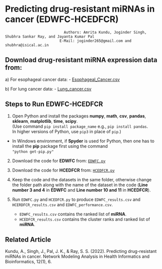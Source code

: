 # Predicting drug‑resistant miRNAs in cancer (EDWFC-HCEDFCR)
                               Authors: Amrita Kundu, Joginder Singh, Shubhra Sankar Ray, and Jayanta Kumar Pal
                             E-Mail: joginder265@gmail.com and shubhra@isical.ac.in

## Download drug-resistant miRNA expression data from:
a)    For esophageal cancer data: - <a href = "https://drive.google.com/file/d/15bkTE8p5gpJkQmvlbcmhExbBi7ohHaPW/view">Esophageal_Cancer.csv </a>

b)    For lung cancer data: - <a href = "https://drive.google.com/file/d/1dIWvaRnXesxZU7STZ_zOvMZJmZKt4mBj/view">Lung_cancer.csv </a> 

## Steps to Run EDWFC-HCEDFCR
1. Open Python and install the packages **numpy**, **math**, **csv**, **pandas**, **sklearn**, **matplotlib**, **time**, **scipy**.  
(Use command `pip install package_name` e.g., `pip install pandas`.  
In higher versions of Python, use `pip3` in place of `pip`.)  
* In Windows environment, if **Spyder** is used for Python, then one has to install the **pip** package first using the command  
  `"python get-pip.py"`  

2. Download the code for **EDWFC** from: <a href = "https://drive.google.com/file/d/1Ry8wJ2t8EoNSHpHiKsOwagrMamGjEdza/view?usp=drive_link">`EDWFC.py` </a>  
3. Download the code for **HCEDFCR** from: <a href = "https://drive.google.com/file/d/1J1-MH4IGZsCSCWGYl6QXQXPeJU1HiqAc/view?usp=drive_link">`HCEDFCR.py` </a>    
   

4. Keep the code and the datasets in the same folder, otherwise change the folder path along with the name of the dataset in the code (**Line number 3 and 4** in **EDWFC** and **Line number 10 and 11** in **HCEDFCR**).  

5. Run `EDWFC.py` and `HCEDFCR.py` to produce `EDWFC_results.csv` and `HCERDFCR_results.csv` and `EDWFC_performance.csv`.  
   - `EDWFC_results.csv` contains the ranked list of **miRNA**.
   - `HCEDFCR_results.csv` contains the cluster ranks and ranked list of **miRNA**. 

## Related Article
Kundu, A., Singh, J., Pal, J. K., & Ray, S. S. (2022). Predicting drug-resistant miRNAs in cancer. Network Modeling Analysis in Health Informatics and Bioinformatics, 12(1), 6.


